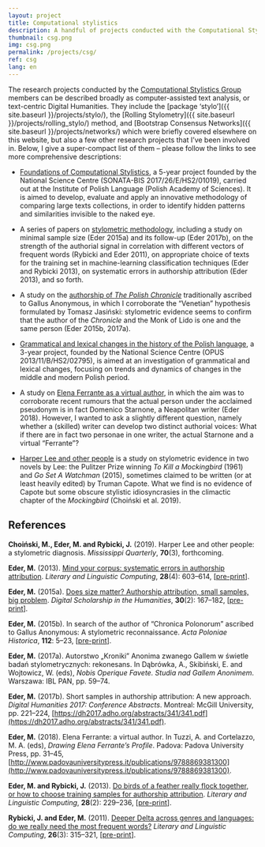 ```yaml
---
layout: project
title: Computational stylistics
description: A handful of projects conducted with the Computational Stylistics Group, or a cross-institutional research team focused on computer-assisted text analysis, stylometry, authorship attribution, sentiment analysis, and the like stuff.
thumbnail: csg.png
img: csg.png
permalink: /projects/csg/
ref: csg
lang: en
---
```



 
The research projects conducted by the [Computational Stylistics Group](https://computationalstylistics.github.io/) members can be described broadly as computer-assisted text analysis, or text-centric Digital Humanities. They include the [package ‘stylo’]({{ site.baseurl }}/projects/stylo/), the [Rolling Stylometry]({{ site.baseurl }}/projects/rolling_stylo/) method, and [Bootstrap Consensus Networks]({{ site.baseurl }}/projects/networks/) which were briefly covered elsewhere on this website, but also a few other research projects that I’ve been involved in. Below, I give a super-compact list of them – please follow the links to see more comprehensive descriptions:



* [Foundations of Computational Stylistics](https://computationalstylistics.github.io/projects/focs/), a 5-year project founded by the National Science Centre (SONATA-BIS 2017/26/E/HS2/01019), carried out at the Institute of Polish Language (Polish Academy of Sciences). It is aimed to develop, evaluate and apply an innovative methodology of comparing large texts collections, in order to identify hidden patterns and similarities invisible to the naked eye.

* A series of papers on [stylometric methodology](https://computationalstylistics.github.io/projects/methodology/), including a study on minimal sample size (Eder 2015a) and its follow-up (Eder 2017b), on the strength of the authorial signal in correlation with different vectors of frequent words (Rybicki and Eder 2011), on appropriate choice of texts for the training set in machine-learning classification techniques (Eder and Rybicki 2013), on systematic errors in authorship attribution (Eder 2013), and so forth.

* A study on the [authorship of _The Polish Chronicle_](https://computationalstylistics.github.io/projects/gallus-anonymous/) traditionally ascribed to Gallus Anonymous, in which I corroborate the “Venetian” hypothesis formulated by Tomasz Jasiński: stylometric evidence seems to confirm that the author of the _Chronicle_ and the Monk of Lido is one and the same person (Eder 2015b, 2017a).

* [Grammatical and lexical changes in the history of the Polish language](https://computationalstylistics.github.io/projects/chronology/), a 3-year project, founded by the National Science Centre (OPUS 2013/11/B/HS2/02795), is aimed at an investigation of grammatical and lexical changes, focusing on trends and dynamics of changes in the middle and modern Polish period.

* A study on [Elena Ferrante as a virtual author](https://computationalstylistics.github.io/projects/elena-ferrante/), in which the aim was to corroborate recent rumours that the actual person under the acclaimed pseudonym is in fact Domenico Starnone, a Neapolitan writer (Eder 2018). However, I wanted to ask a slightly different question, namely whether a (skilled) writer can develop two distinct authorial voices: What if there are in fact two personae in one writer, the actual Starnone and a virtual “Ferrante”?


* [Harper Lee and other people](https://computationalstylistics.github.io/blog/harper-lee/)
is a study on stylometric evidence in two novels by Lee: the Pulitzer Prize winning _To Kill a Mockingbird_ (1961) and _Go Set A Watchman_ (2015), sometimes claimed to be written (or at least heavily edited) by Truman Capote. What we find is no evidence of Capote but some obscure stylistic idiosyncrasies in the climactic chapter of the _Mockingbird_ (Choiński et al. 2019).




## References

**Choiński, M., Eder, M. and Rybicki, J.** (2019). Harper Lee and other people: a stylometric diagnosis. _Mississippi Quarterly_, **70**(3), forthcoming.

**Eder, M.** (2013). [Mind your corpus: systematic errors in authorship attribution](http://llc.oxfordjournals.org/content/28/4/603). _Literary and Linguistic Computing_, **28**(4): 603–614, [[pre-print](https://github.com/computationalstylistics/preprints/blob/master/m-eder_systematic_errors.pdf)].

**Eder, M.** (2015a). [Does size matter? Authorship attribution, small samples, big problem](https://academic.oup.com/dsh/article/30/2/167/390738). _Digital Scholarship in the Humanities_, **30**(2): 167–182, [[pre-print](https://github.com/computationalstylistics/preprints/blob/master/Eder_Does_size_matter.pdf)].

**Eder, M.** (2015b). In search of the author of “Chronica Polonorum” ascribed to Gallus Anonymous: A stylometric reconnaissance. _Acta Poloniae Historica_, **112**: 5–23, [[pre-print](https://github.com/computationalstylistics/preprints/blob/master/Eder_Author_of_Chronica_Polonorum.pdf)].

**Eder, M.** (2017a). Autorstwo „Kroniki” Anonima zwanego Gallem w świetle badań stylometrycznych: rekonesans. In Dąbrówka, A., Skibiński, E. and Wojtowicz, W. (eds), _Nobis Operique Favete. Studia nad Gallem Anonimem_. Warszawa: IBL PAN, pp. 59–74.

**Eder, M.** (2017b). Short samples in authorship attribution: A new approach. _Digital Humanities 2017: Conference Abstracts_. Montreal: McGill University, pp. 221–224, [https://dh2017.adho.org/abstracts/341/341.pdf](https://dh2017.adho.org/abstracts/341/341.pdf).

**Eder, M.** (2018). Elena Ferrante: a virtual author. In Tuzzi, A. and Cortelazzo, M. A. (eds), _Drawing Elena Ferrante’s Profile_. Padova: Padova University Press, pp. 31–45, [http://www.padovauniversitypress.it/publications/9788869381300](http://www.padovauniversitypress.it/publications/9788869381300).

**Eder, M. and Rybicki, J.** (2013). [Do birds of a feather really flock together, or how to choose training samples for authorship attribution](http://llc.oxfordjournals.org/content/28/2/229). _Literary and Linguistic Computing_, **28**(2): 229–236, [[pre-print](https://github.com/computationalstylistics/preprints/blob/master/Eder-Rybicki_How_to_choose.pdf)].

**Rybicki, J. and Eder, M.** (2011). [Deeper Delta across genres and languages: do we really need the most frequent words?](https://academic.oup.com/dsh/article/26/3/315/1149353) _Literary and Linguistic Computing_, **26**(3): 315–321, [[pre-print](https://github.com/computationalstylistics/preprints/blob/master/Rybicki%20Eder%20Deeper%20Delta%20LLC%20corrected%20and%20submitted.pdf)].



